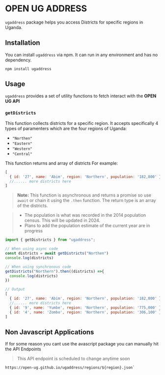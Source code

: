 # OPEN UG ADDRESS

`ugaddress` package helps you access Districts for specific regions in Uganda.

## Installation

You can install `ugaddress` via npm. It can run in any environment and has no dependency.

```shell
npm install ugaddress
```

## Usage

`ugaddress` provides a set of utility functions to fetch interact with the __OPEN UG API__

### `getDistricts`

This function collects districts for a specific region. It accepts specifically 4 types of paramenters which are the four regions of Uganda:

- `"Northen"`
- `"Eastern"`
- `"Western"`
- `"Central"`

This function returns and array of districts For example:

```js
[
  { id: '27', name: 'Abim', region: 'Northern', population: '182,800' },
  //...... more districts here
]
```

> __Note:__ This function is asynchronous and returns a promise so use `await` or chain it using the `.then` function. The return type is an array of the districts.

> - The population is what was recorded in the 2014 population census. This will be updated in 2024.
> - Plans to add the population estimate of the current year are in progress

```js
import { getDistricts } from "ugaddress";

// When using async code
const districts = await getDistricts("Northen")
console.log(districts)

// When using synchronous code
getDistricts("Northern").then((districts) =>{
  console.log(districts)
})

// Output
[
  { id: '27', name: 'Abim', region: 'Northern', population: '182,800' },
  //...... more districts here
  { id: '9', name: 'Yumbe', region: 'Northern', population: '775,000' },
  { id: '4', name: 'Zombo', region: 'Northern', population: '306,100' }
]
```

## Non Javascript Applications

If for some reason you cant use the avascript package you can manually hit the API Endpoints

> This API endpoint is scheduled to change anytime soon

```txt
https://open-ug.github.io/ugaddress/regions/${region}.json`
```
